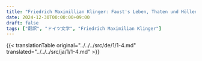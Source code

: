 ```yaml
---
title: "Friedrich Maximillian Klinger: Faust's Leben, Thaten und Höllenfahrt (1799) - 第一巻 第四章"
date: 2024-12-30T00:00:00+09:00
draft: false
tags: ["翻訳", "ドイツ文学", "Friedrich Maximilian Klinger"]
---
```


{{< translationTable original="../../../src/de/1/1-4.md" translated="../../../src/ja/1/1-4.md" >}}